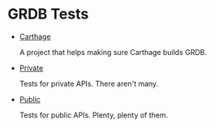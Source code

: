 GRDB Tests
==========

- [Carthage](Carthage)
    
    A project that helps making sure Carthage builds GRDB.

- [Private](Private)
    
    Tests for private APIs. There aren't many.

- [Public](Public)
    
    Tests for public APIs. Plenty, plenty of them.
